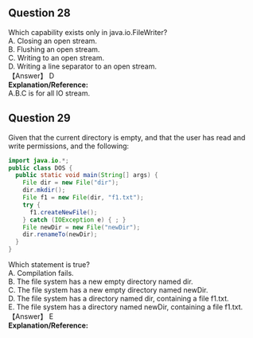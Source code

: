 ## Question 28
Which capability exists only in java.io.FileWriter?  
A. Closing an open stream.  
B. Flushing an open stream.  
C. Writing to an open stream.  
D. Writing a line separator to an open stream.   
【Answer】 D  
**Explanation/Reference:**  
A.B.C is for all IO stream. 

## Question 29
Given that the current directory is empty, and that the user has read and write permissions, and the following:  
```java
import java.io.*;
public class DOS {
  public static void main(String[] args) {
    File dir = new File("dir");
    dir.mkdir();
    File f1 = new File(dir, "f1.txt");
    try {
      f1.createNewFile();
    } catch (IOException e) { ; }
    File newDir = new File("newDir"); 
    dir.renameTo(newDir);
  }
}
```
Which statement is true?  
A. Compilation fails.  
B. The file system has a new empty directory named dir.  
C. The file system has a new empty directory named newDir.  
D. The file system has a directory named dir, containing a file f1.txt.  
E. The file system has a directory named newDir, containing a file f1.txt.  
【Answer】 E   
**Explanation/Reference:**  
